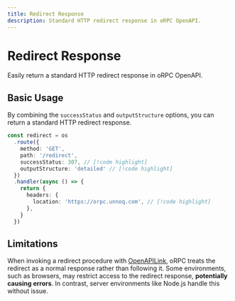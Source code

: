```yaml
---
title: Redirect Response
description: Standard HTTP redirect response in oRPC OpenAPI.
---
```


# Redirect Response

Easily return a standard HTTP redirect response in oRPC OpenAPI.

## Basic Usage

By combining the `successStatus` and `outputStructure` options, you can return a standard HTTP redirect response.

```ts
const redirect = os
  .route({
    method: 'GET',
    path: '/redirect',
    successStatus: 307, // [!code highlight]
    outputStructure: 'detailed' // [!code highlight]
  })
  .handler(async () => {
    return {
      headers: {
        location: 'https://orpc.unnoq.com', // [!code highlight]
      },
    }
  })
```

## Limitations

When invoking a redirect procedure with [OpenAPILink](/docs/openapi/client/openapi-link), oRPC treats the redirect as a normal response rather than following it. Some environments, such as browsers, may restrict access to the redirect response, **potentially causing errors**. In contrast, server environments like Node.js handle this without issue.
